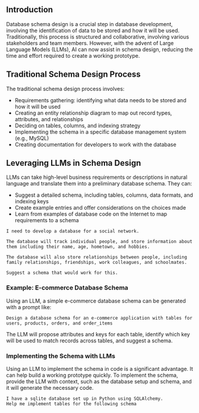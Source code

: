 ## Introduction

Database schema design is a crucial step in database development, involving the identification of data to be stored and how it will be used. Traditionally, this process is structured and collaborative, involving various stakeholders and team members. However, with the advent of Large Language Models (LLMs), AI can now assist in schema design, reducing the time and effort required to create a working prototype.

## Traditional Schema Design Process

The traditional schema design process involves:

* Requirements gathering: identifying what data needs to be stored and how it will be used
* Creating an entity relationship diagram to map out record types, attributes, and relationships
* Deciding on tables, columns, and indexing strategy
* Implementing the schema in a specific database management system (e.g., MySQL)
* Creating documentation for developers to work with the database

## Leveraging LLMs in Schema Design

LLMs can take high-level business requirements or descriptions in natural language and translate them into a preliminary database schema. They can:

* Suggest a detailed schema, including tables, columns, data formats, and indexing keys
* Create example entries and offer considerations on the choices made
* Learn from examples of database code on the Internet to map requirements to a schema
```
I need to develop a database for a social network.

The database will track individual people, and store information about them including their name, age, hometown, and hobbies.

The database will also store relationships between people, including family relationships, friendships, work colleagues, and schoolmates.

Suggest a schema that would work for this.
```
### Example: E-commerce Database Schema

Using an LLM, a simple e-commerce database schema can be generated with a prompt like:

```
Design a database schema for an e-commerce application with tables for users, products, orders, and order_items
```

The LLM will propose attributes and keys for each table, identify which key will be used to match records across tables, and suggest a schema.

### Implementing the Schema with LLMs

Using an LLM to implement the schema in code is a significant advantage. It can help build a working prototype quickly. To implement the schema, provide the LLM with context, such as the database setup and schema, and it will generate the necessary code.
```
I have a sqlite database set up in Python using SQLAlchemy.
Help me implement tables for the following schema
```
